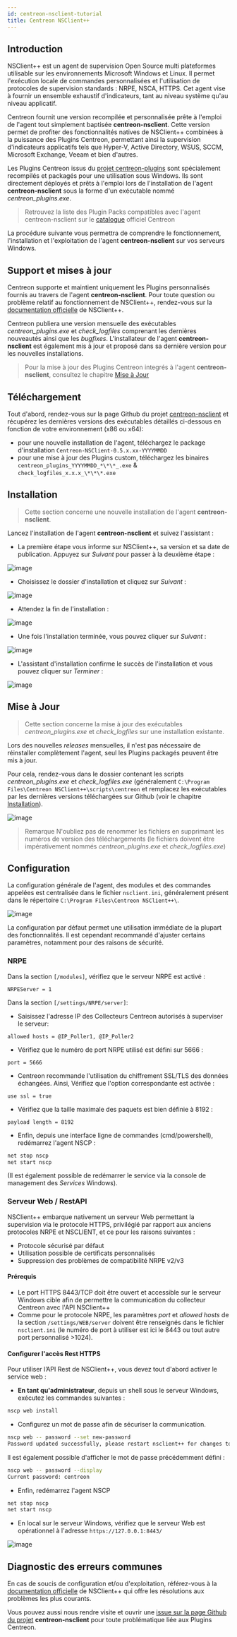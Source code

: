 ```yaml
---
id: centreon-nsclient-tutorial
title: Centreon NSClient++
---
```


## Introduction

NSClient++ est un agent de supervision Open Source multi plateformes utilisable sur les environnements Microsoft Windows et Linux. Il permet l'exécution
locale de commandes personnalisées et l'utilisation de protocoles de supervision standards : NRPE, NSCA, HTTPS. Cet agent vise à fournir un ensemble
exhaustif d'indicateurs, tant au niveau système qu'au niveau applicatif.

Centreon fournit une version recompilée et personnalisée prête à l'emploi de l'agent tout simplement baptisée **centreon-nsclient**.
Cette version permet de profiter des fonctionnalités natives de NSClient++ combinées à la puissance des Plugins Centreon, permettant ainsi la supervision
d'indicateurs applicatifs tels que Hyper-V, Active Directory, WSUS, SCCM, Microsoft Exchange, Veeam et bien d'autres.

Les Plugins Centreon issus du [projet centreon-plugins](https://github.com/centreon/centreon-plugins) sont spécialement recompilés et packagés pour une utilisation
sous Windows. Ils sont directement déployés et prêts à l'emploi lors de l'installation de l'agent **centreon-nsclient** sous la forme d'un exécutable nommé
*centreon_plugins.exe*.

> Retrouvez la liste des Plugin Packs compatibles avec l'agent centreon-nsclient sur le [catalogue](https://www.centreon.com/catalogue-plugins-packs/)
> officiel Centreon

La procédure suivante vous permettra de comprendre le fonctionnement, l'installation et l'exploitation de l'agent **centreon-nsclient** sur vos serveurs
Windows.

## Support et mises à jour

Centreon supporte et maintient uniquement les Plugins personnalisés fournis au travers de l'agent **centreon-nsclient**. Pour toute question ou problème
relatif au fonctionnement de NSClient++, rendez-vous sur la [documentation officielle](https://docs.nsclient.org/) de NSClient++.

Centreon publiera une version mensuelle des exécutables *centreon_plugins.exe* et *check_logfiles* comprenant les dernières nouveautés ainsi que les
*bugfixes*. L'installateur de l'agent **centreon-nsclient** est également mis à jour et proposé dans sa dernière version pour les nouvelles installations.

> Pour la mise à jour des Plugins Centreon integrés à l'agent **centreon-nsclient**, consultez le chapitre [Mise à Jour](#mise-à-jour)

## Téléchargement

Tout d'abord, rendez-vous sur la page Github du projet [centreon-nsclient](https://github.com/centreon/centreon-nsclient-build/releases) et récupérez
les dernières versions des exécutables détaillés ci-dessous en fonction de votre environnement (x86 ou x64):

* pour une nouvelle installation de l'agent, téléchargez le package d'installation `Centreon-NSClient-0.5.x.xx-YYYYMMDD`
* pour une mise à jour des Plugins custom, téléchargez les binaires `centreon_plugins_YYYYMMDD_*\*\*_.exe` & `check_logfiles_x.x.x_\*\*\*.exe`

## Installation

> Cette section concerne une nouvelle installation de l'agent **centreon-nsclient**.

Lancez l'installation de l'agent **centreon-nsclient** et suivez l'assistant :

* La première étape vous informe sur NSClient++, sa version et sa date de publication. Appuyez sur *Suivant* pour passer à la deuxième étape :

![image](../../../../assets/integrations/plugin-packs/how-to-guides/centreon-nsclient-tutorial-wizard1.png)

* Choisissez le dossier d'installation et cliquez sur *Suivant* :

![image](../../../../assets/integrations/plugin-packs/how-to-guides/centreon-nsclient-tutorial-wizard2.png)

* Attendez la fin de l'installation :

![image](../../../../assets/integrations/plugin-packs/how-to-guides/centreon-nsclient-tutorial-wizard3.png)

* Une fois l'installation terminée, vous pouvez cliquer sur *Suivant* :

![image](../../../../assets/integrations/plugin-packs/how-to-guides/centreon-nsclient-tutorial-wizard4.png)

* L'assistant d'installation confirme le succès de l'installation et vous pouvez cliquer sur *Terminer* :

![image](../../../../assets/integrations/plugin-packs/how-to-guides/centreon-nsclient-tutorial-wizard5.png)

## Mise à Jour

> Cette section concerne la mise à jour des exécutables *centreon_plugins.exe* et *check_logfiles* sur une installation existante.

Lors des nouvelles *releases* mensuelles, il n'est pas nécessaire de réinstaller complètement l'agent, seul les Plugins packagés peuvent être mis à jour.

Pour cela, rendez-vous dans le dossier contenant les scripts *centreon_plugins.exe* et *check_logfiles.exe* (généralement 
`C:\Program Files\Centreon NSClient++\scripts\centreon` et remplacez les exécutables par les dernières versions téléchargées sur Github
(voir le chapitre [Installation](#installation)).

![image](../../../../assets/integrations/plugin-packs/how-to-guides/centreon-nsclient-tutorial-update.png)

> Remarque N'oubliez pas de renommer les fichiers en supprimant les numéros de version des téléchargements
> (le fichiers doivent être impérativement nommés *centreon_plugins.exe* et *check_logfiles.exe*)

## Configuration

La configuration générale de l'agent, des modules et des commandes appelées est centralisée dans le fichier `nsclient.ini`, généralement
présent dans le répertoire `C:\Program Files\Centreon NSClient++\`.

![image](../../../../assets/integrations/plugin-packs/how-to-guides/centreon-nsclient-tutorial-configuration.png)

La configuration par défaut permet une utilisation immédiate de la plupart des fonctionnalités. Il est cependant recommandé d'ajuster
certains paramètres, notamment pour des raisons de sécurité.

### NRPE

Dans la section `[/modules]`, vérifiez que le serveur NRPE est activé :

```csv
NRPEServer = 1
```

Dans la section `[/settings/NRPE/server]`:

* Saisissez l'adresse IP des Collecteurs Centreon autorisés à superviser le serveur:

```csv
allowed hosts = @IP_Poller1, @IP_Poller2
```

* Vérifiez que le numéro de port NRPE utilisé est défini sur 5666 :

```csv
port = 5666
```

* Centreon recommande l'utilisation du chiffrement SSL/TLS des données échangées.
Ainsi, Vérifiez que l'option correspondante est activée :

```csv
use ssl = true
```

* Vérifiez que la taille maximale des paquets est bien définie à 8192 :

```csv
payload length = 8192
```

* Enfin, depuis une interface ligne de commandes (cmd/powershell), redémarrez l'agent NSCP :

```bash
net stop nscp
net start nscp
```

(Il est également possible de redémarrer le service via la console de management des *Services* Windows).

### Serveur Web / RestAPI

NSClient++ embarque nativement un serveur Web permettant la supervision via le protocole HTTPS, privilégié par rapport aux anciens protocoles NRPE et
NSCLIENT, et ce pour les raisons suivantes :

* Protocole sécurisé par défaut
* Utilisation possible de certificats personnalisés
* Suppression des problèmes de compatibilité NRPE v2/v3

#### Prérequis

* Le port HTTPS 8443/TCP doit être ouvert et accessible sur le serveur Windows cible afin de permettre la communication du collecteur Centreon avec
l'API NSClient++
* Comme pour le protocole NRPE, les paramètres *port* et *allowed hosts* de la section `/settings/WEB/server` doivent être renseignés dans le fichier
`nsclient.ini` (le numéro de port à utiliser est ici le 8443 ou tout autre port personnalisé >1024).
 
#### Configurer l'accès Rest HTTPS

Pour utiliser l’API Rest de NSClient++, vous devez tout d'abord activer le service web :

* **En tant qu'administrateur**, depuis un shell sous le serveur Windows, exécutez les commandes suivantes :

```bash
nscp web install
```

* Configurez un mot de passe afin de sécuriser la communication.

```bash
nscp web -- password --set new-password
Password updated successfully, please restart nsclient++ for changes to affect.
```

Il est également possible d'afficher le mot de passe précédemment défini :

```bash
nscp web -- password --display
Current password: centreon
```

* Enfin, redémarrez l'agent NSCP

```bash
net stop nscp
net start nscp
```

* En local sur le serveur Windows, vérifiez que le serveur Web est opérationnel à l'adresse
`https://127.0.0.1:8443/`

![image](../../../../assets/integrations/plugin-packs/how-to-guides/centreon-nsclient-tutorial-webserver.png)

## Diagnostic des erreurs communes

En cas de soucis de configuration et/ou d'exploitation, référez-vous à la [documentation officielle](https://docs.nsclient.org/faq/) de NSClient++ qui
offre les résolutions aux problèmes les plus courants.

Vous pouvez aussi nous rendre visite et ouvrir une [issue sur la page Github du projet](https://github.com/centreon/centreon-nsclient-build/issues)
**centreon-nsclient** pour toute problématique liée aux Plugins Centreon.

